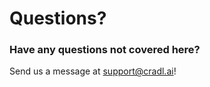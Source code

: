 # Questions?

### Have any questions not covered here?

Send us a message at [support@cradl.ai](mailto:support@cradl.ai)!


